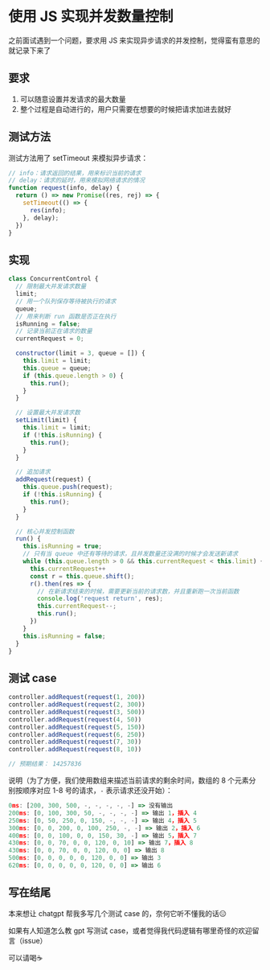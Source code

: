 # 使用 JS 实现并发数量控制

之前面试遇到一个问题，要求用 JS 来实现异步请求的并发控制，觉得蛮有意思的就记录下来了

## 要求

1. 可以随意设置并发请求的最大数量
2. 整个过程是自动进行的，用户只需要在想要的时候把请求加进去就好

## 测试方法

测试方法用了 setTimeout 来模拟异步请求：

```js
// info：请求返回的结果，用来标识当前的请求
// delay：请求的延时，用来模拟网络请求的情况
function request(info, delay) {
  return () => new Promise((res, rej) => {
    setTimeout(() => {
      res(info);
    }, delay);
  })
}
```

## 实现

```js
class ConcurrentControl {
  // 限制最大并发请求数量
  limit;
  // 用一个队列保存等待被执行的请求
  queue;
  // 用来判断 run 函数是否正在执行
  isRunning = false;
  // 记录当前正在请求的数量
  currentRequest = 0;

  constructor(limit = 3, queue = []) {
    this.limit = limit;
    this.queue = queue;
    if (this.queue.length > 0) {
      this.run();
    }
  }

  // 设置最大并发请求数
  setLimit(limit) {
    this.limit = limit;
    if (!this.isRunning) {
      this.run();
    }
  }

  // 追加请求
  addRequest(request) {
    this.queue.push(request);
    if (!this.isRunning) {
      this.run();
    }
  }

  // 核心并发控制函数
  run() {
    this.isRunning = true;
    // 只有当 queue 中还有等待的请求，且并发数量还没满的时候才会发送新请求
    while (this.queue.length > 0 && this.currentRequest < this.limit) {
      this.currentRequest++
      const r = this.queue.shift();
      r().then(res => {
        // 在新请求结束的时候，需要更新当前的请求数，并且重新跑一次当前函数
        console.log('request return', res);
        this.currentRequest--;
        this.run();
      })
    }
    this.isRunning = false;
  }
}
```

## 测试 case

```js
controller.addRequest(request(1, 200))
controller.addRequest(request(2, 300))
controller.addRequest(request(3, 500))
controller.addRequest(request(4, 50))
controller.addRequest(request(5, 150))
controller.addRequest(request(6, 250))
controller.addRequest(request(7, 30))
controller.addRequest(request(8, 10))

// 预期结果： 14257836
```

说明（为了方便，我们使用数组来描述当前请求的剩余时间，数组的 8 个元素分别按顺序对应 1-8 号的请求，`-` 表示请求还没开始）：

```js
0ms: [200, 300, 500, -, -, -, -, -] => 没有输出
200ms: [0, 100, 300, 50, -, -, -, -] => 输出 1，插入 4
250ms: [0, 50, 250, 0, 150, -, -, -] => 输出 4，插入 5
300ms: [0, 0, 200, 0, 100, 250, -, -] => 输出 2，插入 6
400ms: [0, 0, 100, 0, 0, 150, 30, -] => 输出 5，插入 7
430ms: [0, 0, 70, 0, 0, 120, 0, 10] => 输出 7，插入 8
430ms: [0, 0, 70, 0, 0, 120, 0, 0] => 输出 8
500ms: [0, 0, 0, 0, 0, 120, 0, 0] => 输出 3
620ms: [0, 0, 0, 0, 0, 120, 0, 0] => 输出 6
```

## 写在结尾

本来想让 chatgpt 帮我多写几个测试 case 的，奈何它听不懂我的话😑

如果有人知道怎么教 gpt 写测试 case，或者觉得我代码逻辑有哪里奇怪的欢迎留言（issue）

可以请喝☕️








